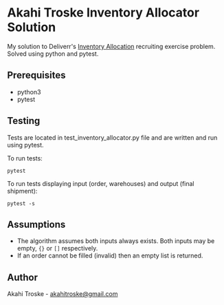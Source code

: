 

# Akahi Troske Inventory Allocator Solution

My solution to Deliverr's [Inventory Allocation](https://github.com/deliverr/recruiting-exercises/tree/master/inventory-allocator) recruiting exercise problem. Solved using python and pytest.

## Prerequisites

* python3
* pytest

## Testing

Tests are located in test_inventory_allocator.py file and are written and run using pytest.

To run tests:
```
pytest
```
To run tests displaying input (order, warehouses) and output (final shipment):
```
pytest -s
```

## Assumptions

* The algorithm assumes both inputs always exists. Both inputs may be empty, ```{}``` or ```[]``` respectively.
* If an order cannot be filled (invalid) then an empty list is returned.

## Author
Akahi Troske - akahitroske@gmail.com
